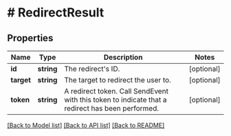 # # RedirectResult

## Properties

| Name       | Type       | Description                                                                                      | Notes      |
| ---------- | ---------- | ------------------------------------------------------------------------------------------------ | ---------- |
| **id**     | **string** | The redirect&#39;s ID.                                                                           | [optional] |
| **target** | **string** | The target to redirect the user to.                                                              | [optional] |
| **token**  | **string** | A redirect token. Call SendEvent with this token to indicate that a redirect has been performed. | [optional] |

[[Back to Model list]](../../README.md#models) [[Back to API list]](../../README.md#endpoints) [[Back to README]](../../README.md)
